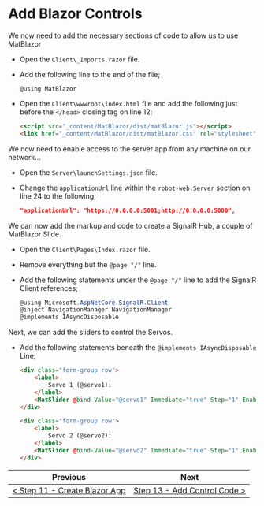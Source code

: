 # Add Blazor Controls #

We now need to add the necessary sections of code to allow us to use MatBlazor

- Open the `Client\_Imports.razor` file.
- Add the following line to the end of the file;

    ```
    @using MatBlazor
    ```

- Open the `Client\wwwroot\index.html` file and add the following just before the `</head>` closing tag on line 12;

    ```html
    <script src="_content/MatBlazor/dist/matBlazor.js"></script>
    <link href="_content/MatBlazor/dist/matBlazor.css" rel="stylesheet" />
    ```

We now need to enable access to the server app from any machine on our network...

- Open the `Server\launchSettings.json` file.
- Change the `applicationUrl` line within the `robot-web.Server` section on line 24 to the following;

    ```json
    "applicationUrl": "https://0.0.0.0:5001;http://0.0.0.0:5000",
    ```
We can now add the markup and code to create a SignalR Hub, a couple of MatBlazor Slide.

- Open the `Client\Pages\Index.razor` file.
- Remove everything but the `@page "/"` line.
- Add the following statements under the `@page "/"` line to add the SignalR Client references;

    ```cs
    @using Microsoft.AspNetCore.SignalR.Client
    @inject NavigationManager NavigationManager
    @implements IAsyncDisposable
    ```

Next, we can add the sliders to control the Servos.

- Add the following statements beneath the `@implements IAsyncDisposable` Line;

    ```html
    <div class="form-group row">
        <label>
            Servo 1 (@servo1):
        </label>
        <MatSlider @bind-Value="@servo1" Immediate="true" Step="1" EnableStep="true" ValueMin="0" ValueMax="180" Markers="true" Pin="true" TValue="int" Discrete="true"></MatSlider>
    </div>

    <div class="form-group row">
        <label>
            Servo 2 (@servo2):
        </label>
        <MatSlider @bind-Value="@servo2" Immediate="true" Step="1" EnableStep="true" ValueMin="0" ValueMax="180" Markers="true" Pin="true" TValue="int" Discrete="true"></MatSlider>
    </div>
    ```

| Previous | Next |
| -------- | ---- |
| [< Step 11 - Create Blazor App](11-create-blazor-app.md) | [Step 13 - Add Control Code >](13-add-control-code.md) |